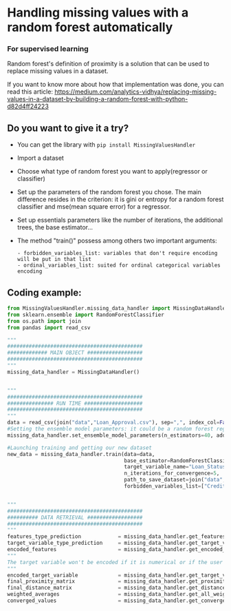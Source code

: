 # Handling missing values with a random forest automatically
### For supervised learning

Random forest's definition of proximity is a solution that can be used to replace missing values in a dataset.

If you want to know more about how that implementation was done, you can read this article: https://medium.com/analytics-vidhya/replacing-missing-values-in-a-dataset-by-building-a-random-forest-with-python-d82d4ff24223


## Do you want to give it a try?

- You can get the library with ```pip install MissingValuesHandler```

- Import a dataset

- Choose what type of random forest you want to apply(regressor or classifier)

- Set up the parameters of the random forest you chose. The main difference resides in the criterion: it is gini or entropy for a random forest classifier and mse(mean square error) for a regressor.

- Set up essentials parameters like the number of iterations, the additional trees, the base estimator…

- The method "train()" possess among others two important arguments:

      - forbidden_variables_list: variables that don't require encoding will be put in that list
      - ordinal_variables_list: suited for ordinal categorical variables encoding

## Coding example:

```python
from MissingValuesHandler.missing_data_handler import MissingDataHandler
from sklearn.ensemble import RandomForestClassifier
from os.path import join
from pandas import read_csv

"""
############################################
############# MAIN OBJECT ##################
############################################
"""
missing_data_handler = MissingDataHandler()


"""
############################################
############### RUN TIME ###################
############################################
"""
data = read_csv(join("data","Loan_Approval.csv"), sep=",", index_col=False)
#Setting the ensemble model parameters: it could be a random forest regressor or classifier
missing_data_handler.set_ensemble_model_parameters(n_estimators=40, additional_estimators=20)

#Launching training and getting our new dataset
new_data = missing_data_handler.train(data=data, 
                                      base_estimator=RandomForestClassifier,
                                      target_variable_name="Loan_Status",  
                                      n_iterations_for_convergence=5,
                                      path_to_save_dataset=join("data", "Loan_approval_no_nan.csv"),
                                      forbidden_variables_list=["Credit_History"])


"""
############################################
########## DATA RETRIEVAL ##################
############################################
"""
features_type_prediction            = missing_data_handler.get_features_type_predictions()
target_variable_type_prediction     = missing_data_handler.get_target_variable_type_prediction()
encoded_features                    = missing_data_handler.get_encoded_features()
"""
The target variable won't be encoded if it is numerical or if the user requires it(by putting the variable name in forbidden_variables_list') 
"""
encoded_target_variable             = missing_data_handler.get_target_variable_encoded()
final_proximity_matrix              = missing_data_handler.get_proximity_matrix()
final_distance_matrix               = missing_data_handler.get_distance_matrix()
weighted_averages                   = missing_data_handler.get_all_weighted_averages()
converged_values                    = missing_data_handler.get_converged_values()
```
